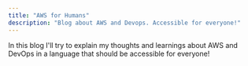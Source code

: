 ```yaml
---
title: "AWS for Humans"
description: "Blog about AWS and Devops. Accessible for everyone!"
---
```

In this blog I'll try to explain my thoughts and learnings about AWS and DevOps in a language that should be accessible for everyone!
